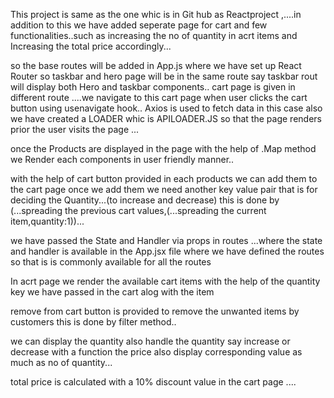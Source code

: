 This project is same as the one whic is in Git hub as Reactproject ,....in addition to this we have added seperate page for cart and few functionalities..such as increasing the no of quantity in acrt items and Increasing the total price accordingly... 


so the base routes  will be added in App.js  where we have set up React Router
so taskbar and hero page will be in the same route say taskbar rout will display both Hero and taskbar components..
cart page is given in different route ....we navigate to this cart page when user clicks the cart button using usenavigate hook..
Axios is used to fetch data in this case also we have created a LOADER whic is APILOADER.JS so that the page renders prior the user visits the page ...

once the Products are displayed in the page with the help of .Map method we Render each components in user friendly manner..

with the help of cart button provided in each products we can add them to the cart page
once we add them we need another key value pair that is for deciding the Quantity...(to increase and decrease)
this is done by (...spreading the previous cart values,(...spreading the current item,quantity:1))...

we have passed the State and Handler via props in routes ...where the state and handler is available in the App.jsx file where we have defined the routes so that is is commonly available for all the routes

In acrt page we render the available cart items 
with the help of the quantity key we have passed in the cart alog with the item

remove from cart button is provided to remove the unwanted items by customers this is done by filter method..

we can display the quantity also handle the quantity say increase or decrease with a function
the price also display corresponding value as much as no of quantity...

total price is calculated with a 10% discount value in the cart page 
....




